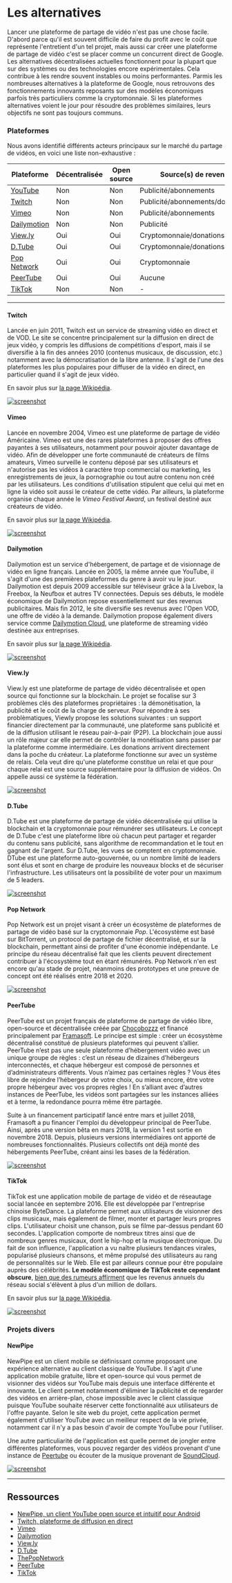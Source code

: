 # Les alternatives

Lancer une plateforme de partage de vidéo n'est pas une chose facile. D'abord parce qu'il est souvent difficile de faire du profit avec le coût que représente l'entretient d'un tel projet, mais aussi car créer une plateforme de partage de vidéo c'est se placer comme un concurrent direct de Google. Les alternatives décentralisées actuelles fonctionnent pour la plupart que sur des systèmes ou des technologies encore expérimentales. Cela contribue à les rendre souvent instables ou moins performantes. Parmis les nombreuses alternatives à la plateforme de Google, nous retrouvons des fonctionnements innovants reposants sur des modèles économiques parfois très particuliers comme la cryptomonnaie. Si les plateformes alternatives voient le jour pour résoudre des problèmes similaires, leurs objectifs ne sont pas toujours communs.

### Plateformes

Nous avons identifié différents acteurs principaux sur le marché du partage de vidéos, en voici une liste non-exhaustive :

| Plateforme                  | Décentralisée | Open source | Source(s) de revenu             | Version       |
| --------------------------- | ------------- | ----------- | ------------------------------- | ------------- |
| [YouTube][2]                | Non           | Non         | Publicité/abonnements           | Stable        |
| [Twitch](#twitch)           | Non           | Non         | Publicité/abonnements/donations | Stable        |
| [Vimeo](#vimeo)             | Non           | Non         | Publicité/abonnements           | Stable        |
| [Dailymotion](#dailymotion) | Non           | Non         | Publicité                       | Stable        |
| [View.ly](#viewly)          | Oui           | Oui         | Cryptomonnaie/donations         | Alpha         |
| [D.Tube](#dtube)            | Oui           | Oui         | Cryptomonnaie/donations         | Bêta          |
| [Pop Network](#pop-network) | Oui           | Oui         | Cryptomonnaie                   | Développement |
| [PeerTube](#peertube)       | Oui           | Oui         | Aucune                          | Stable        |
| [TikTok](#tiktok)           | Non           | Non         | -                               | Stable        |

* * *

#### Twitch

Lancée en juin 2011, Twitch est un service de streaming vidéo en direct et de VOD. Le site se concentre principalement sur la diffusion en direct de jeux vidéo, y compris les diffusions de compétitions d'esport, mais il se diversifie à la fin des années 2010 (contenus musicaux, de discussion, etc.) notamment avec la démocratisation de la libre antenne. Il s'agit de l'une des plateformes les plus populaires pour diffuser de la vidéo en direct, en particulier quand il s'agit de jeux vidéo.

En savoir plus sur [la page Wikipédia](https://fr.wikipedia.org/wiki/Twitch).

[![screenshot](../assets/screenshot_31.png)][3]

#### Vimeo

Lancée en novembre 2004, Vimeo est une plateforme de partage de vidéo Américaine. Vimeo est une des rares plateformes à proposer des offres payantes à ses utilisateurs, notamment pour pouvoir ajouter davantage de vidéo. Afin de développer une forte communauté de créateurs de films amateurs, Vimeo surveille le contenu déposé par ses utilisateurs et n'autorise pas les vidéos à caractère trop commercial ou marketing, les enregistrements de jeux, la pornographie ou tout autre contenu non créé par les utilisateurs. Les conditions d'utilisation stipulent que celui qui met en ligne la vidéo soit aussi le créateur de cette vidéo. Par ailleurs, la plateforme organise chaque année le _Vimeo Festival Award_, un festival destiné aux créateurs de vidéo.

En savoir plus sur [la page Wikipédia](https://fr.wikipedia.org/wiki/Vimeo).

[![screenshot](../assets/screenshot_30.png)][4]

#### Dailymotion

Dailymotion est un service d'hébergement, de partage et de visionnage de vidéo en ligne français. Lancée en 2005, la même année que YouTube, il s'agit d'une des premières plateformes du genre à avoir vu le jour. Dailymotion est depuis 2009 accessible sur téléviseur grâce à la Livebox, la Freebox, la Neufbox et autres TV connectées. Depuis ses débuts, le modèle économique de Dailymotion repose essentiellement sur des revenus publicitaires. Mais fin 2012, le site diversifie ses revenus avec l'Open VOD, une offre de vidéo à la demande. Dailymotion propose également divers service comme [Dailymotion Cloud](https://dmcloud.net/), une plateforme de streaming vidéo destinée aux entreprises.

En savoir plus sur [la page Wikipédia](https://fr.wikipedia.org/wiki/Dailymotion).

[![screenshot](../assets/screenshot_29.png)][5]

#### View.ly

View.ly est une plateforme de partage de vidéo décentralisée et open source qui fonctionne sur la blockchain. Le projet se focalise sur 3 problèmes clés des plateformes propriétaires : la démonétisation, la publicité et le coût de la charge de serveur. Pour répondre à ses problèmatiques, Viewly propose les solutions suivantes : un support financier directement par la communauté, une plateforme sans publicité et de la diffusion utilisant le réseau pair-à-pair (P2P). La blockchain joue aussi un rôle majeur car elle permet de contrôler la monétisation sans passer par la plateforme comme intermédiaire. Les donations arrivent directement dans la poche du créateur. La plateforme fonctionne sur avec un système de relais. Cela veut dire qu'une plateforme constitue un relai et que pour chaque relai est une source supplémentaire pour la diffusion de vidéos. On appelle aussi ce système la fédération.

[![screenshot](../assets/screenshot_28.png)][6]

#### D.Tube

D.Tube est une plateforme de partage de vidéo décentralisée qui utilise la blockchain et la cryptomonnaie pour rémunérer ses utilisateurs. Le concept de D.Tube c'est une plateforme libre où chacun peut partager et regarder du contenu sans publicité, sans algorithme de recommandation et le tout en gagnant de l'argent. Sur D.Tube, les vues se comptent en cryptomonnaie. DTube est une plateforme auto-gouvernée, ou un nombre limité de leaders sont élus et sont en charge de produire les nouveaux blocks et de sécuriser l'infrastructure. Les utilisateurs ont la possibilité de voter pour un maximum de 5 leaders.

[![screenshot](../assets/screenshot_27.png)][7]

#### Pop Network

Pop Network est un projet visant à créer un écosystème de plateformes de partage de vidéo basé sur la cryptomonnaie _Pop_. L'écosystème est basé sur BitTorrent, un protocol de partage de fichier décentralisé, et sur la blockchain, permettant ainsi de profiter d'une économie indépendante. Le principe du réseau décentralisé fait que les clients peuvent directement contribuer à l'écosystème tout en étant rémunérés. Pop Network n'en est encore qu'au stade de projet, néanmoins des prototypes et une preuve de concept ont été réalisés entre 2018 et 2020.

[![screenshot](../assets/screenshot_32.png)][8]

#### PeerTube

PeerTube est un projet français de plateforme de partage de vidéo libre, open-source et décentralisée créée par [Chocobozzz](https://github.com/Chocobozzz) et financé principalement par [Framasoft](https://framasoft.org/). Le principe est simple : créer un écosystème décentralisé constitué de plusieurs plateformes qui peuvent s’allier. PeerTube n’est pas une seule plateforme d’hébergement vidéo avec un unique groupe de règles : c’est un réseau de dizaines d’hébergeurs interconnectés, et chaque hébergeur est composé de personnes et d’administrateurs différents. Vous n’aimez pas certaines règles ? Vous êtes libre de rejoindre l’hébergeur de votre choix, ou mieux encore, être votre propre hébergeur avec vos propres règles ! En s’alliant avec d’autres instances de PeerTube, les vidéos sont partagées sur les instances alliées et à terme, la redondance pourra même être partagée.

Suite à un financement participatif lancé entre mars et juillet 2018, Framasoft a pu financer l'emploi du développeur principal de PeerTube. Ainsi, après une version bêta en mars 2018, la version 1 est sortie en novembre 2018. Depuis, plusieurs versions intermédiaires ont apporté de nombreuses fonctionnalités. Plusieurs collectifs ont déjà monté des hébergements PeerTube, créant ainsi les bases de la fédération.

[![screenshot](../assets/screenshot_26.png)][9]

#### TikTok

TikTok est une application mobile de partage de vidéo et de réseautage social lancée en septembre 2016. Elle est développée par l'entreprise chinoise ByteDance. La plateforme permet aux utilisateurs de visionner des clips musicaux, mais également de filmer, monter et partager leurs propres clips. L'utilisateur choisit une chanson, puis se filme par-dessus pendant 60 secondes. L'application comporte de nombreux titres ainsi que de nombreux genres musicaux, dont le hip-hop et la musique électronique. Du fait de son influence, l'application a vu naître plusieurs tendances virales, popularisé plusieurs chansons, et même propulsé des utilisateurs au rang de personnalités sur le Web. Elle est par ailleurs connue pour être populaire auprès des célébrités. **Le modèle économique de TikTok reste cependant obscure**, [bien que des rumeurs affirment](https://futureworktechnologies.com/how-tik-tok-works-business-revenue-model) que les revenus annuels du réseau social s'élèvent à plus d'un million de dollars.

En savoir plus sur [la page Wikipédia](https://fr.wikipedia.org/wiki/TikTok).

[![screenshot](../assets/screenshot_34.jpeg)][1]

### Projets divers

#### NewPipe

NewPipe est un client mobile se définissant comme proposant une expérience alternative au client classique de YouTube. Il s'agit d'une application mobile gratuite, libre et open-source qui vous permet de visionner des vidéos sur YouTube mais depuis une interface différente et innovante. Le client permet notamment d'éliminer la publicité et de regarder des vidéos en arrière-plan, chose impossible avec le client classique puisque YouTube souhaite réserver cette fonctionnalité aux utilisateurs de l'offre payante. Selon le site web du projet, cette application permet également d'utiliser YouTube avec un meilleur respect de la vie privée, notamment car il n'y a pas besoin d'avoir de compte YouTube pour l'utiliser.

Une autre particuliarité de l'application est quelle permet de jongler entre différentes plateformes, vous pouvez regarder des vidéos provenant d'une instance de [Peertube](#peertube) ou écouter de la musique provenant de [SoundCloud](https://soundcloud.com/).

[![screenshot](../assets/screenshot_33.png)][1]

* * *

## Ressources

-   [NewPipe, un client YouTube open source et intuitif pour Android][1]
-   [Twitch, plateforme de diffusion en direct][3]
-   [Vimeo][4]
-   [Dailymotion][5]
-   [View.ly][6]
-   [D.Tube][7]
-   [ThePopNetwork][8]
-   [PeerTube][9]
-   [TikTok][10]

[1]: https://newpipe.schabi.org/

[2]: https://www.youtube.com/

[3]: https://www.twitch.tv/

[4]: https://vimeo.com/

[5]: https://www.dailymotion.com/

[6]: https://view.ly/

[7]: https://d.tube/

[8]: https://thepopnetwork.org/

[9]: https://joinpeertube.org/

[10]: https://www.tiktok.com/fr/
